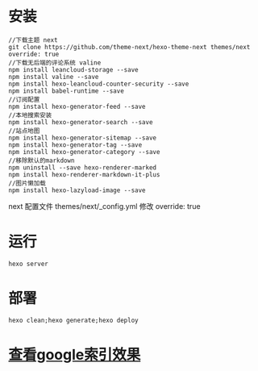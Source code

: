 # 安装

```
//下载主题 next
git clone https://github.com/theme-next/hexo-theme-next themes/next
override: true
//下载无后端的评论系统 valine
npm install leancloud-storage --save
npm install valine --save
npm install hexo-leancloud-counter-security --save
npm install babel-runtime --save
//订阅配置
npm install hexo-generator-feed --save
//本地搜索安装
npm install hexo-generator-search --save
//站点地图
npm install hexo-generator-sitemap --save
npm install hexo-generator-tag --save
npm install hexo-generator-category --save
//移除默认的markdown
npm uninstall --save hexo-renderer-marked
npm install hexo-renderer-markdown-it-plus
//图片懒加载
npm install hexo-lazyload-image --save
```
next 配置文件 themes/next/_config.yml 修改 override: true

# 运行
```
hexo server
```

# 部署
```
hexo clean;hexo generate;hexo deploy
```

# [查看google索引效果](https://search.google.com/search-console?resource_id=https%3A%2F%2Fsongjiang951130.github.io%2F)